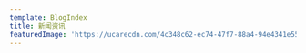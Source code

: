 ```yaml
---
template: BlogIndex
title: 新闻资讯
featuredImage: 'https://ucarecdn.com/4c348c62-ec74-47f7-88a4-94e4341e5583/'
---
```


